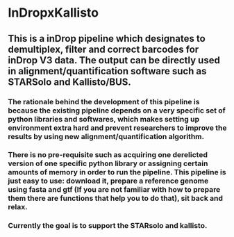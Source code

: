 # InDropxKallisto
 
## This is a inDrop pipeline which designates to demultiplex, filter and correct barcodes for inDrop V3 data. The output can be directly used in alignment/quantification software such as STARSolo and Kallisto/BUS.

### The rationale behind the development of this pipeline is because the existing pipeline depends on a very specific set of python libraries and softwares, which makes setting up environment extra hard and prevent researchers to improve the results by using new alignment/quantification algorithm.

### There is no pre-requisite such as acquiring one derelicted version of one specific python library or assigning certain amounts of memory in order to run the pipeline. This pipeline is just easy to use: download it, prepare a reference genome using fasta and gtf (If you are not familiar with how to prepare them there are functions that help you to do that), sit back and relax. 

### Currently the goal is to support the STARsolo and kallisto.
